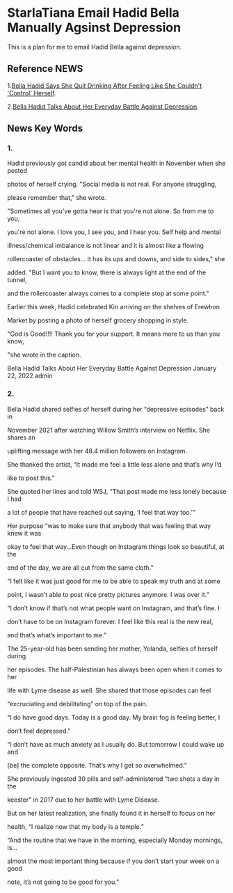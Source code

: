 # StarlaTiana Email Hadid Bella Manually Agsinst Depression

This is a plan for me to email Hadid Bella against depression.

## Reference NEWS

1.[Bella Hadid Says She Quit Drinking After Feeling Like She Couldn't 'Control' Herself](https://www.yahoo.com/entertainment/bella-hadid-says-she-quit-234658194.html?fr=sychp_catchall).

2.[Bella Hadid Talks About Her Everyday Battle Against Depression](https://mygoalfeed.com/2022/01/22/bella-hadid-talks-about-her-everyday-battle-against-depression/?fbclid=IwAR1nHV-GN4d73-v5QDJlIRZR_g_sbjj6Hwq4PridWhh22Ly9p2q276KOZh8).

## News Key Words

### 1.

Hadid previously got candid about her mental health in November when she posted

photos of herself crying. "Social media is not real. For anyone struggling, 

please remember that," she wrote.

"Sometimes all you've gotta hear is that you're not alone. So from me to you, 

you're not alone. I love you, I see you, and I hear you. Self help and mental 

illness/chemical imbalance is not linear and it is almost like a flowing 

rollercoaster of obstacles… it has its ups and downs, and side to sides," she 

added. "But I want you to know, there is always light at the end of the tunnel,

and the rollercoaster always comes to a complete stop at some point."

Earlier this week, Hadid celebrated Kin arriving on the shelves of Erewhon 

Market by posting a photo of herself grocery shopping in style.

"God is Good!!!! Thank you for your support. It means more to us than you know,

"she wrote in the caption.

Bella Hadid Talks About Her Everyday Battle Against Depression
January 22, 2022 admin

### 2.

Bella Hadid shared selfies of herself during her “depressive episodes” back in 

November 2021 after watching Willow Smith’s interview on Netflix. She shares an 

uplifting message with her 48.4 million followers on Instagram.

She thanked the artist, “It made me feel a little less alone and that’s why I’d 

like to post this.”

She quoted her lines and told WSJ, “That post made me less lonely because I had 

a lot of people that have reached out saying, ‘I feel that way too.’”

Her purpose “was to make sure that anybody that was feeling that way knew it was 

okay to feel that way…Even though on Instagram things look so beautiful, at the 

end of the day, we are all cut from the same cloth.”

“I felt like it was just good for me to be able to speak my truth and at some 

point, I wasn’t able to post nice pretty pictures anymore. I was over it.”

“I don’t know if that’s not what people want on Instagram, and that’s fine. I 

don’t have to be on Instagram forever. I feel like this real is the new real, 

and that’s what’s important to me.”

The 25-year-old has been sending her mother, Yolanda, selfies of herself during 

her episodes. The half-Palestinian has always been open when it comes to her 

life with Lyme disease as well. She shared that those episodes can feel 

“excruciating and debilitating” on top of the pain.

“I do have good days. Today is a good day. My brain fog is feeling better, I 

don’t feel depressed.”

“I don’t have as much anxiety as I usually do. But tomorrow I could wake up and

[be] the complete opposite. That’s why I get so overwhelmed.”

She previously ingested 30 pills and self-administered “two shots a day in the 

keester” in 2017 due to her battle with Lyme Disease.

But on her latest realization, she finally found it in herself to focus on her 

health, “I realize now that my body is a temple.”

“And the routine that we have in the morning, especially Monday mornings, is…

almost the most important thing because if you don’t start your week on a good 

note, it’s not going to be good for you.”
